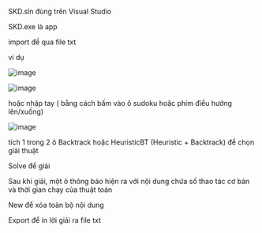 SKD.sln đùng trên Visual Studio


SKD.exe là app


import đề qua file txt 


ví dụ 

![image](https://github.com/kei312/ttnt/assets/137863560/0f69ccbb-5546-4348-8f1a-34931d43c332)

![image](https://github.com/kei312/ttnt/assets/137863560/b9ff7780-2482-4998-8258-40f6f6f7a364)


hoặc nhập tay ( bằng cách bấm vào ô sudoku hoặc phím điều hướng lên/xuống)

![image](https://github.com/kei312/ttnt/assets/137863560/92139bcc-ca5c-4a24-b48a-79e89ee0be7f)


tích 1 trong 2 ô Backtrack hoặc HeuristicBT (Heuristic + Backtrack) để chọn giải thuật


Solve để giải


Sau khi giải, một ô thông báo hiện ra với nội dung chứa số thao tác cơ bản và thời gian chạy của thuật toán


New để xóa toàn bộ nội dung


Export để in lời giải ra file txt


